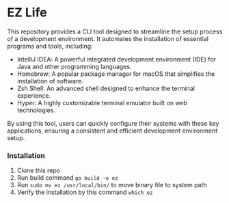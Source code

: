 # EZ Life

This repository provides a CLI tool designed to streamline the setup process of a development environment. It automates the installation of essential programs and tools, including:

- IntelliJ IDEA: A powerful integrated development environment (IDE) for Java and other programming languages.
- Homebrew: A popular package manager for macOS that simplifies the installation of software.
- Zsh Shell: An advanced shell designed to enhance the terminal experience.
- Hyper: A highly customizable terminal emulator built on web technologies.

By using this tool, users can quickly configure their systems with these key applications, ensuring a consistent and efficient development environment setup.

### Installation
1. Clone this repo
2. Run build command `go build -o ez`
3. Run `sudo mv ez /usr/local/bin/` to move binary file to system path
4. Verify the installation by this command `which ez`